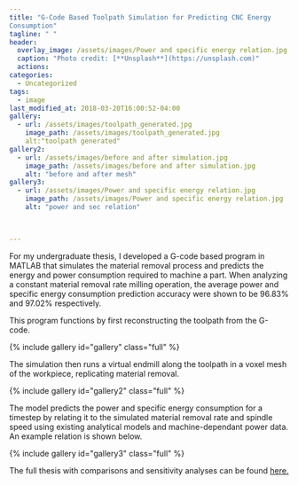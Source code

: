 ```yaml
---
title: "G-Code Based Toolpath Simulation for Predicting CNC Energy 
Consumption"
tagline: " "
header:
  overlay_image: /assets/images/Power and specific energy relation.jpg
  caption: "Photo credit: [**Unsplash**](https://unsplash.com)"
  actions:
categories:
  - Uncategorized
tags:
  - image
last_modified_at: 2018-03-20T16:00:52-04:00
gallery:
  - url: /assets/images/toolpath_generated.jpg
    image_path: /assets/images/toolpath_generated.jpg
    alt:"toolpath generated"
gallery2:
  - url: /assets/images/before and after simulation.jpg
    image_path: /assets/images/before and after simulation.jpg
    alt: "before and after mesh"
gallery3:
  - url: /assets/images/Power and specific energy relation.jpg
    image_path: /assets/images/Power and specific energy relation.jpg
    alt: "power and sec relation"


    
---
```


For my undergraduate thesis, I developed a G-code based program in MATLAB that simulates the material removal process and predicts the energy and power consumption required to machine a part. When analyzing a constant material removal rate milling operation, the average power and specific energy consumption prediction accuracy were shown to be 96.83% and 97.02% respectively.

This program functions by first reconstructing the toolpath from the G-code.

{% include gallery id="gallery" class="full" %}

The simulation then runs a virtual endmill along the toolpath in a voxel mesh of the workpiece, replicating material removal.

{% include gallery id="gallery2" class="full" %}

The model predicts the power and specific energy consumption for a timestep by relating it to the simulated material removal rate and spindle speed using existing analytical models and machine-dependant power data. An example relation is shown below.

{% include gallery id="gallery3" class="full" %}

The full thesis with comparisons and sensitivity analyses can be found [here.](/assets/files/anziani-anzianij-bs-meche-2025-thesis.pdf)



